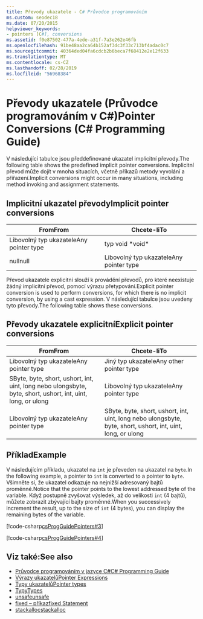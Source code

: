```yaml
---
title: Převody ukazatele - C# Průvodce programováním
ms.custom: seodec18
ms.date: 07/20/2015
helpviewer_keywords:
- pointers [C#], conversions
ms.assetid: f0e87502-477a-4ede-a31f-7a3e262e46fb
ms.openlocfilehash: 91be48aa2ca64b152af3dc3f33c713bf4adac0c7
ms.sourcegitcommit: 40364ded04fa6cdcb2b6beca7f68412e2e12f633
ms.translationtype: MT
ms.contentlocale: cs-CZ
ms.lasthandoff: 02/28/2019
ms.locfileid: "56968384"
---
```

# <a name="pointer-conversions-c-programming-guide"></a><span data-ttu-id="adf0e-102">Převody ukazatele (Průvodce programováním v C#)</span><span class="sxs-lookup"><span data-stu-id="adf0e-102">Pointer Conversions (C# Programming Guide)</span></span>
<span data-ttu-id="adf0e-103">V následující tabulce jsou předdefinované ukazatel implicitní převody.</span><span class="sxs-lookup"><span data-stu-id="adf0e-103">The following table shows the predefined implicit pointer conversions.</span></span> <span data-ttu-id="adf0e-104">Implicitní převod může dojít v mnoha situacích, včetně příkazů metody vyvolání a přiřazení.</span><span class="sxs-lookup"><span data-stu-id="adf0e-104">Implicit conversions might occur in many situations, including method invoking and assignment statements.</span></span>  
  
## <a name="implicit-pointer-conversions"></a><span data-ttu-id="adf0e-105">Implicitní ukazatel převody</span><span class="sxs-lookup"><span data-stu-id="adf0e-105">Implicit pointer conversions</span></span>  
  
|<span data-ttu-id="adf0e-106">From</span><span class="sxs-lookup"><span data-stu-id="adf0e-106">From</span></span>|<span data-ttu-id="adf0e-107">Chcete-li</span><span class="sxs-lookup"><span data-stu-id="adf0e-107">To</span></span>|  
|----------|--------|  
|<span data-ttu-id="adf0e-108">Libovolný typ ukazatele</span><span class="sxs-lookup"><span data-stu-id="adf0e-108">Any pointer type</span></span>|<span data-ttu-id="adf0e-109">typ void \*</span><span class="sxs-lookup"><span data-stu-id="adf0e-109">void\*</span></span>|  
|<span data-ttu-id="adf0e-110">null</span><span class="sxs-lookup"><span data-stu-id="adf0e-110">null</span></span>|<span data-ttu-id="adf0e-111">Libovolný typ ukazatele</span><span class="sxs-lookup"><span data-stu-id="adf0e-111">Any pointer type</span></span>|  
  
 <span data-ttu-id="adf0e-112">Převod ukazatele explicitní slouží k provádění převodů, pro které neexistuje žádný implicitní převod, pomocí výrazu přetypování.</span><span class="sxs-lookup"><span data-stu-id="adf0e-112">Explicit pointer conversion is used to perform conversions, for which there is no implicit conversion, by using a cast expression.</span></span> <span data-ttu-id="adf0e-113">V následující tabulce jsou uvedeny tyto převody.</span><span class="sxs-lookup"><span data-stu-id="adf0e-113">The following table shows these conversions.</span></span>  
  
## <a name="explicit-pointer-conversions"></a><span data-ttu-id="adf0e-114">Převody ukazatele explicitní</span><span class="sxs-lookup"><span data-stu-id="adf0e-114">Explicit pointer conversions</span></span>  
  
|<span data-ttu-id="adf0e-115">From</span><span class="sxs-lookup"><span data-stu-id="adf0e-115">From</span></span>|<span data-ttu-id="adf0e-116">Chcete-li</span><span class="sxs-lookup"><span data-stu-id="adf0e-116">To</span></span>|  
|----------|--------|  
|<span data-ttu-id="adf0e-117">Libovolný typ ukazatele</span><span class="sxs-lookup"><span data-stu-id="adf0e-117">Any pointer type</span></span>|<span data-ttu-id="adf0e-118">Jiný typ ukazatele</span><span class="sxs-lookup"><span data-stu-id="adf0e-118">Any other pointer type</span></span>|  
|<span data-ttu-id="adf0e-119">SByte, byte, short, ushort, int, uint, long nebo ulong</span><span class="sxs-lookup"><span data-stu-id="adf0e-119">sbyte, byte, short, ushort, int, uint, long, or ulong</span></span>|<span data-ttu-id="adf0e-120">Libovolný typ ukazatele</span><span class="sxs-lookup"><span data-stu-id="adf0e-120">Any pointer type</span></span>|  
|<span data-ttu-id="adf0e-121">Libovolný typ ukazatele</span><span class="sxs-lookup"><span data-stu-id="adf0e-121">Any pointer type</span></span>|<span data-ttu-id="adf0e-122">SByte, byte, short, ushort, int, uint, long nebo ulong</span><span class="sxs-lookup"><span data-stu-id="adf0e-122">sbyte, byte, short, ushort, int, uint, long, or ulong</span></span>|  
  
## <a name="example"></a><span data-ttu-id="adf0e-123">Příklad</span><span class="sxs-lookup"><span data-stu-id="adf0e-123">Example</span></span>  
 <span data-ttu-id="adf0e-124">V následujícím příkladu, ukazatel na `int` je převeden na ukazatel na `byte`.</span><span class="sxs-lookup"><span data-stu-id="adf0e-124">In the following example, a pointer to `int` is converted to a pointer to `byte`.</span></span> <span data-ttu-id="adf0e-125">Všimněte si, že ukazatel odkazuje na nejnižší adresovaný bajtů proměnné.</span><span class="sxs-lookup"><span data-stu-id="adf0e-125">Notice that the pointer points to the lowest addressed byte of the variable.</span></span> <span data-ttu-id="adf0e-126">Když postupně zvyšovat výsledek, až do velikosti `int` (4 bajtů), můžete zobrazit zbývající bajty proměnné.</span><span class="sxs-lookup"><span data-stu-id="adf0e-126">When you successively increment the result, up to the size of `int` (4 bytes), you can display the remaining bytes of the variable.</span></span>  
  
 [!code-csharp[csProgGuidePointers#3](~/samples/snippets/csharp/VS_Snippets_VBCSharp/csProgGuidePointers/CS/Pointers2.cs#3)]  
  
 [!code-csharp[csProgGuidePointers#4](~/samples/snippets/csharp/VS_Snippets_VBCSharp/csProgGuidePointers/CS/Pointers.cs#4)]  
  
## <a name="see-also"></a><span data-ttu-id="adf0e-127">Viz také:</span><span class="sxs-lookup"><span data-stu-id="adf0e-127">See also</span></span>

- [<span data-ttu-id="adf0e-128">Průvodce programováním v jazyce C#</span><span class="sxs-lookup"><span data-stu-id="adf0e-128">C# Programming Guide</span></span>](../../../csharp/programming-guide/index.md)
- [<span data-ttu-id="adf0e-129">Výrazy ukazatelů</span><span class="sxs-lookup"><span data-stu-id="adf0e-129">Pointer Expressions</span></span>](../../../csharp/programming-guide/unsafe-code-pointers/pointer-expressions.md)
- [<span data-ttu-id="adf0e-130">Typy ukazatelů</span><span class="sxs-lookup"><span data-stu-id="adf0e-130">Pointer types</span></span>](../../../csharp/programming-guide/unsafe-code-pointers/pointer-types.md)
- [<span data-ttu-id="adf0e-131">Typy</span><span class="sxs-lookup"><span data-stu-id="adf0e-131">Types</span></span>](../../../csharp/language-reference/keywords/types.md)
- [<span data-ttu-id="adf0e-132">unsafe</span><span class="sxs-lookup"><span data-stu-id="adf0e-132">unsafe</span></span>](../../../csharp/language-reference/keywords/unsafe.md)
- [<span data-ttu-id="adf0e-133">fixed – příkaz</span><span class="sxs-lookup"><span data-stu-id="adf0e-133">fixed Statement</span></span>](../../../csharp/language-reference/keywords/fixed-statement.md)
- [<span data-ttu-id="adf0e-134">stackalloc</span><span class="sxs-lookup"><span data-stu-id="adf0e-134">stackalloc</span></span>](../../../csharp/language-reference/keywords/stackalloc.md)
